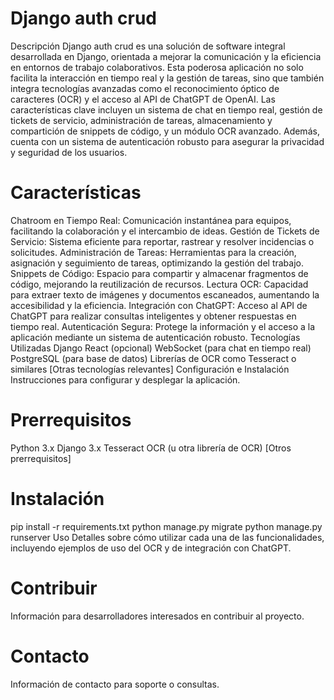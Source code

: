# Django auth crud
Descripción
Django auth crud es una solución de software integral desarrollada en Django, orientada a mejorar la comunicación y la eficiencia en entornos de trabajo colaborativos. Esta poderosa aplicación no solo facilita la interacción en tiempo real y la gestión de tareas, sino que también integra tecnologías avanzadas como el reconocimiento óptico de caracteres (OCR) y el acceso al API de ChatGPT de OpenAI. Las características clave incluyen un sistema de chat en tiempo real, gestión de tickets de servicio, administración de tareas, almacenamiento y compartición de snippets de código, y un módulo OCR avanzado. Además, cuenta con un sistema de autenticación robusto para asegurar la privacidad y seguridad de los usuarios.

# Características
Chatroom en Tiempo Real: Comunicación instantánea para equipos, facilitando la colaboración y el intercambio de ideas.
Gestión de Tickets de Servicio: Sistema eficiente para reportar, rastrear y resolver incidencias o solicitudes.
Administración de Tareas: Herramientas para la creación, asignación y seguimiento de tareas, optimizando la gestión del trabajo.
Snippets de Código: Espacio para compartir y almacenar fragmentos de código, mejorando la reutilización de recursos.
Lectura OCR: Capacidad para extraer texto de imágenes y documentos escaneados, aumentando la accesibilidad y la eficiencia.
Integración con ChatGPT: Acceso al API de ChatGPT para realizar consultas inteligentes y obtener respuestas en tiempo real.
Autenticación Segura: Protege la información y el acceso a la aplicación mediante un sistema de autenticación robusto.
Tecnologías Utilizadas
Django
React (opcional)
WebSocket (para chat en tiempo real)
PostgreSQL (para base de datos)
Librerías de OCR como Tesseract o similares
[Otras tecnologías relevantes]
Configuración e Instalación
Instrucciones para configurar y desplegar la aplicación.

# Prerrequisitos
Python 3.x
Django 3.x
Tesseract OCR (u otra librería de OCR)
[Otros prerrequisitos]
# Instalación

pip install -r requirements.txt
python manage.py migrate
python manage.py runserver
Uso
Detalles sobre cómo utilizar cada una de las funcionalidades, incluyendo ejemplos de uso del OCR y de integración con ChatGPT.

# Contribuir
Información para desarrolladores interesados en contribuir al proyecto.

# Contacto
Información de contacto para soporte o consultas.

